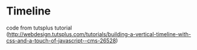 # Timeline

code from tutsplus tutorial (http://webdesign.tutsplus.com/tutorials/building-a-vertical-timeline-with-css-and-a-touch-of-javascript--cms-26528)